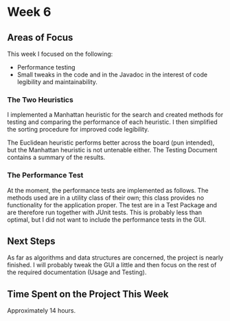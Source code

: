 # Week 6

## Areas of Focus

This week I focused on the following:
* Performance testing
* Small tweaks in the code and in the Javadoc in the interest of code legibility and maintainability.

### The Two Heuristics

I implemented a Manhattan heuristic for the search and created methods for testing and comparing the performance of each heuristic. I then simplified the sorting procedure for improved code legibility.

The Euclidean heuristic performs better across the board (pun intended), but the Manhattan heuristic is not untenable either. The Testing Document contains a summary of the results.

### The Performance Test

At the moment, the performance tests are implemented as follows. The methods used are in a utility class of their own; this class provides no functionality for the application proper. The test are in a Test Package and are therefore run together with JUnit tests. This is probably less than optimal, but I did not want to include the performance tests in the GUI.

## Next Steps

As far as algorithms and data structures are concerned, the project is nearly finished. I will probably tweak the GUI a little and then focus on the rest of the required documentation (Usage and Testing).

## Time Spent on the Project This Week

Approximately 14 hours.
